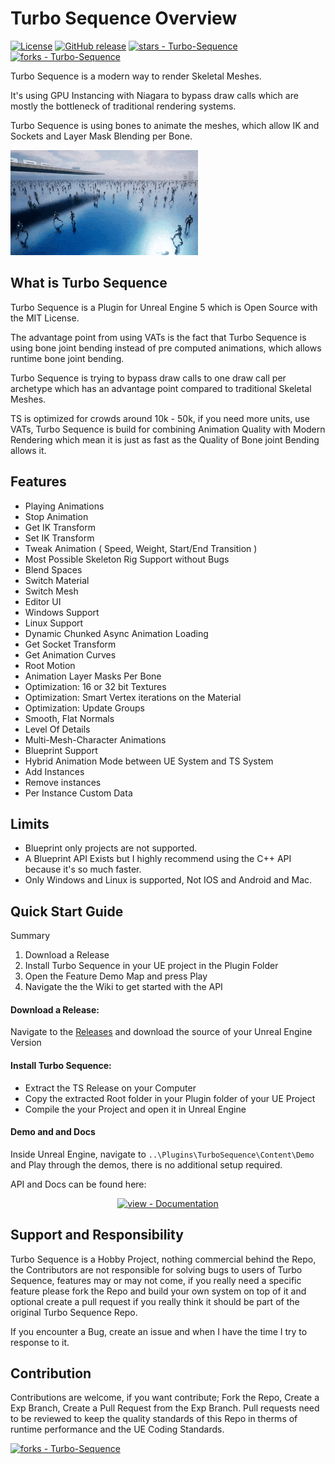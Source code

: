 # Turbo Sequence Overview

[![License](https://img.shields.io/badge/License-MIT-blue)](#license)
[![GitHub release](https://img.shields.io/github/release/LukasFratzl/Turbo-Sequence?include_prereleases=&sort=semver&color=blue)](https://github.com/LukasFratzl/Turbo-Sequence/releases/)
[![stars - Turbo-Sequence](https://img.shields.io/github/stars/LukasFratzl/Turbo-Sequence?style=social)](https://github.com/LukasFratzl/Turbo-Sequence)
[![forks - Turbo-Sequence](https://img.shields.io/github/forks/LukasFratzl/Turbo-Sequence?style=social)](https://github.com/LukasFratzl/Turbo-Sequence)

Turbo Sequence is a modern way to render Skeletal Meshes.

It's using GPU Instancing with Niagara to bypass draw calls which are mostly the bottleneck of traditional rendering systems.

Turbo Sequence is using bones to animate the meshes, which allow IK and Sockets and Layer Mask Blending per Bone.

![A Crowd](Docs/TurbosequenceOverview.gif)

## What is Turbo Sequence

Turbo Sequence is a Plugin for Unreal Engine 5 which is Open Source with the MIT License.

The advantage point from using VATs is the fact that Turbo Sequence is using bone joint bending instead of pre computed animations, which allows runtime bone joint bending.

Turbo Sequence is trying to bypass draw calls to one draw call per archetype which has an advantage point compared to traditional Skeletal Meshes.

TS is optimized for crowds around 10k - 50k, if you need more units, use VATs, Turbo Sequence is build for combining Animation Quality with Modern Rendering which mean it is just as fast as the Quality of Bone joint Bending allows it.

## Features

* Playing Animations
* Stop Animation
* Get IK Transform
* Set IK Transform
* Tweak Animation ( Speed, Weight, Start/End Transition )
* Most Possible Skeleton Rig Support without Bugs
* Blend Spaces
* Switch Material
* Switch Mesh
* Editor UI
* Windows Support
* Linux Support
* Dynamic Chunked Async Animation Loading
* Get Socket Transform
* Get Animation Curves
* Root Motion
* Animation Layer Masks Per Bone
* Optimization: 16 or 32 bit Textures
* Optimization: Smart Vertex iterations on the Material
* Optimization: Update Groups
* Smooth, Flat Normals
* Level Of Details
* Multi-Mesh-Character Animations
* Blueprint Support
* Hybrid Animation Mode between UE System and TS System
* Add Instances
* Remove instances
* Per Instance Custom Data

## Limits
 * Blueprint only projects are not supported.
 * A Blueprint API Exists but I highly recommend using the C++ API because it's so much faster.
 * Only Windows and Linux is supported, Not IOS and Android and Mac.

## Quick Start Guide

Summary
1. Download a Release
2. Install Turbo Sequence in your UE project in the Plugin Folder
3. Open the Feature Demo Map and press Play
4. Navigate the the Wiki to get started with the API

#### Download a Release:

Navigate to the [Releases](https://github.com/LukasFratzl/Turbo-Sequence/releases) and download the source of your Unreal Engine Version

#### Install Turbo Sequence:

- Extract the TS Release on your Computer
- Copy the extracted Root folder in your Plugin folder of your UE Project
- Compile the your Project and open it in Unreal Engine

#### Demo and and Docs

Inside Unreal Engine, navigate to `..\Plugins\TurboSequence\Content\Demo` and Play through the demos, there is no additional setup required.

API and Docs can be found here:
<div align="center">

[![view - Documentation](https://img.shields.io/badge/view-Documentation-blue?style=for-the-badge)](https://github.com/LukasFratzl/Turbo-Sequence/wiki)

</div>

## Support and Responsibility

Turbo Sequence is a Hobby Project, nothing commercial behind the Repo, the Contributors are not responsible for solving bugs to users of Turbo Sequence, features may or may not come, if you really need a specific feature please fork the Repo and build your own system on top of it and optional create a pull request if you really think it should be part of the original Turbo Sequence Repo.

If you encounter a Bug, create an issue and when I have the time I try to response to it.

## Contribution

Contributions are welcome, if you want contribute; Fork the Repo, Create a Exp Branch, Create a Pull Request from the Exp Branch.
Pull requests need to be reviewed to keep the quality standards of this Repo in therms of runtime performance and the UE Coding Standards.

[![forks - Turbo-Sequence](https://img.shields.io/github/forks/LukasFratzl/Turbo-Sequence?style=social)](https://github.com/LukasFratzl/Turbo-Sequence)